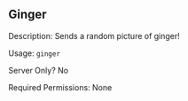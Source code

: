 ## Ginger

Description: Sends a random picture of ginger!

Usage: `ginger`

Server Only? No

Required Permissions: None